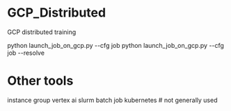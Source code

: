 # GCP_Distributed
GCP distributed training

python launch_job_on_gcp.py --cfg job 
python launch_job_on_gcp.py --cfg job --resolve   

# Other tools
instance group
vertex ai
slurm
batch job
kubernetes  # not generally used